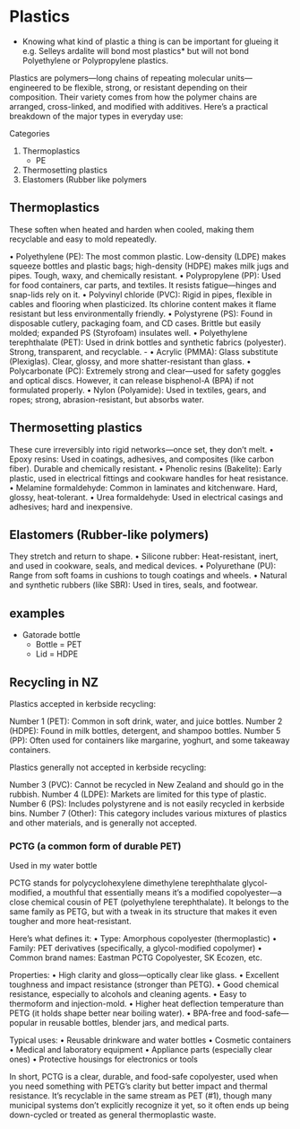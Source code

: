 # Plastics

- Knowing what kind of plastic a thing is can be important for glueing it e.g. Selleys ardalite will bond
most plastics* but will not bond Polyethylene or Polypropylene plastics.

Plastics are polymers—long chains of repeating molecular units—engineered to be flexible, strong, or resistant depending on their composition. Their variety comes from how the polymer chains are arranged, cross-linked, and modified with additives. Here’s a practical breakdown of the major types in everyday use:

Categories

1. Thermoplastics
    - PE
1. Thermosetting plastics
1. Elastomers (Rubber like polymers


## Thermoplastics

These soften when heated and harden when cooled, making them recyclable and easy to mold repeatedly.

•	Polyethylene (PE): The most common plastic. Low-density (LDPE) makes squeeze bottles and plastic bags; high-density (HDPE) makes milk jugs and pipes. Tough, waxy, and chemically resistant.
•	Polypropylene (PP): Used for food containers, car parts, and textiles. It resists fatigue—hinges and snap-lids rely on it.
•	Polyvinyl chloride (PVC): Rigid in pipes, flexible in cables and flooring when plasticized. Its chlorine content makes it flame resistant but less environmentally friendly.
•	Polystyrene (PS): Found in disposable cutlery, packaging foam, and CD cases. Brittle but easily molded; expanded PS (Styrofoam) insulates well.
•	Polyethylene terephthalate (PET): Used in drink bottles and synthetic fabrics (polyester). Strong, transparent, and recyclable.
    -
•	Acrylic (PMMA): Glass substitute (Plexiglas). Clear, glossy, and more shatter-resistant than glass.
•	Polycarbonate (PC): Extremely strong and clear—used for safety goggles and optical discs. However, it can release bisphenol-A (BPA) if not formulated properly.
•	Nylon (Polyamide): Used in textiles, gears, and ropes; strong, abrasion-resistant, but absorbs water.

## Thermosetting plastics

These cure irreversibly into rigid networks—once set, they don’t melt.
•	Epoxy resins: Used in coatings, adhesives, and composites (like carbon fiber). Durable and chemically resistant.
•	Phenolic resins (Bakelite): Early plastic, used in electrical fittings and cookware handles for heat resistance.
•	Melamine formaldehyde: Common in laminates and kitchenware. Hard, glossy, heat-tolerant.
•	Urea formaldehyde: Used in electrical casings and adhesives; hard and inexpensive.

## Elastomers (Rubber-like polymers)

They stretch and return to shape.
•	Silicone rubber: Heat-resistant, inert, and used in cookware, seals, and medical devices.
•	Polyurethane (PU): Range from soft foams in cushions to tough coatings and wheels.
•	Natural and synthetic rubbers (like SBR): Used in tires, seals, and footwear.

## examples

* Gatorade bottle
    * Bottle = PET
    * Lid = HDPE


## Recycling in NZ

Plastics accepted in kerbside recycling:

Number 1 (PET): Common in soft drink, water, and juice bottles.
Number 2 (HDPE): Found in milk bottles, detergent, and shampoo bottles.
Number 5 (PP): Often used for containers like margarine, yoghurt, and some takeaway containers.

Plastics generally not accepted in kerbside recycling:

Number 3 (PVC): Cannot be recycled in New Zealand and should go in the rubbish.
Number 4 (LDPE): Markets are limited for this type of plastic.
Number 6 (PS): Includes polystyrene and is not easily recycled in kerbside bins.
Number 7 (Other): This category includes various mixtures of plastics and other materials, and is generally not accepted.

### PCTG (a common form of durable PET)

Used in my water bottle

PCTG stands for polycyclohexylene dimethylene terephthalate glycol-modified, a mouthful that essentially means it’s a modified copolyester—a close chemical cousin of PET (polyethylene terephthalate). It belongs to the same family as PETG, but with a tweak in its structure that makes it even tougher and more heat-resistant.

Here’s what defines it:
•	Type: Amorphous copolyester (thermoplastic)
•	Family: PET derivatives (specifically, a glycol-modified copolymer)
•	Common brand names: Eastman PCTG Copolyester, SK Ecozen, etc.

Properties:
•	High clarity and gloss—optically clear like glass.
•	Excellent toughness and impact resistance (stronger than PETG).
•	Good chemical resistance, especially to alcohols and cleaning agents.
•	Easy to thermoform and injection-mold.
•	Higher heat deflection temperature than PETG (it holds shape better near boiling water).
•	BPA-free and food-safe—popular in reusable bottles, blender jars, and medical parts.

Typical uses:
•	Reusable drinkware and water bottles
•	Cosmetic containers
•	Medical and laboratory equipment
•	Appliance parts (especially clear ones)
•	Protective housings for electronics or tools

In short, PCTG is a clear, durable, and food-safe copolyester, used when you need something with PETG’s clarity but better impact and thermal resistance. It’s recyclable in the same stream as PET (#1), though many municipal systems don’t explicitly recognize it yet, so it often ends up being down-cycled or treated as general thermoplastic waste.